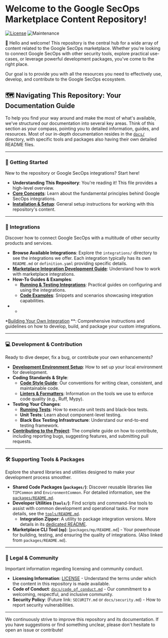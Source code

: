 # Welcome to the Google SecOps Marketplace Content Repository!

[![License](https://img.shields.io/badge/License-Apache%202.0-blue.svg)](LICENSE)
![Maintenance](https://img.shields.io/maintenance/yes/2025)

👋 Hello and welcome! This repository is the central hub for a wide array of content
related to the Google SecOps marketplace. Whether you're looking to connect Google
SecOps with other security tools, explore practical use-cases, or leverage powerful
development packages, you've come to the right place.

Our goal is to provide you with all the resources you need to effectively use, develop,
and contribute to the Google SecOps ecosystem.

## 🗺️ Navigating This Repository: Your Documentation Guide

To help you find your way around and make the most of what's available, we've structured
our documentation into several key areas. Think of this section as your compass,
pointing you to detailed information, guides, and resources. Most of our in-depth
documentation resides in the [`docs/`](./docs/) directory, with specific tools and
packages also having their own detailed README files.

---

### 🚀 Getting Started

New to the repository or Google SecOps integrations? Start here!

* **Understanding This Repository**: You're reading it!
  This file provides a high-level overview.
* **[Core Concepts](./docs/core_concepts.md)**: Learn about the
  fundamental principles behind Google SecOps integrations.
* **[Installation & Setup](./docs/installation_guide.mp)**: General setup instructions
  for working with this repository's content.

---

### 🔗 Integrations

Discover how to connect Google SecOps with a multitude of other security products and
services.

* **Browse Available Integrations**: Explore the `integrations/` directory to see the
  integrations we offer. Each integration typically has its own `README.md` or
  `definition.yaml` providing specific details.
* **[Marketplace Integration Development Guide](./docs/development/readme.md)**:
  Understand how to
  work with marketplace integrations.
* **How-To Guides & Examples**:
    * **[Running & Testing Integrations](./docs/development/integrations/tests)**:
      Practical guides on configuring and
      using the integrations.
    * **[Code Examples](./docs/development/integrations/examples.md)**: Snippets and
      scenarios showcasing integration capabilities.
*
    *
*[Building Your Own Integration](./docs/development/integrations/creating_integrations.md)
**:
Comprehensive
instructions and guidelines on how to develop, build, and package your custom
integrations.

---

### 💻 Development & Contribution

Ready to dive deeper, fix a bug, or contribute your own enhancements?

* **[Development Environment Setup](docs/development/setup.md)**: How to set up your
  local environment for development.
* **Coding Standards & Style**:
    * **[Code Style Guide](docs/development/code_style.md)**: Our
      conventions for writing clean, consistent, and maintainable code.
    * **[Linters & Formatters](docs/development/linters_formatters.md)**: Information on
      the tools we use to
      enforce code quality (e.g., Ruff, Mypy).
* **Testing Your Changes**:
    * **[Running Tests](./docs/integrations/development/running_tests.md)**: How to
      execute unit tests and black-box tests.
    * **Unit Tests**: Learn about component-level testing.
    * **Black Box Testing Infrastructure**: Understand our end-to-end testing framework.
* **[Contributing to the Project](./docs/conteibuting.md)**: The complete guide on how
  to contribute, including reporting bugs, suggesting
  features, and submitting pull requests.

---

### 🛠️ Supporting Tools & Packages

Explore the shared libraries and utilities designed to make your development process
smoother.

* **Shared Code Packages (`packages/`)**: Discover reusable libraries like `TIPCommon`
  and `EnvironmentCommon`. For detailed information, see the [
  `packages/README.md`](./packages/README.md).
* **Developer Utilities (`tools/`)**: Find scripts and command-line tools to assist with
  common development and operational tasks. For more details, see the [
  `tools/README.md`](./tools/README.md).
    * **Integration Zipper**: A utility to package integration versions. More details in
      its [dedicated README](./tools/zip_integration_by_version/README.md).
* **Marketplace CLI Tool (`mp`)**: [`packages/mp/README.md`] -
  Your powerhouse for building, testing, and ensuring the quality of integrations. (Also
  linked from `packages/README.md`).

---

### 📜 Legal & Community

Important information regarding licensing and community conduct.

* **Licensing Information**: [LICENSE](./LICENSE) - Understand the terms under which the
  content in this repository is made available.
* **Code of Conduct**: [`docs/code_of_conduct.md`](./docs/code_of_conduct.md) - Our
  commitment to a welcoming, respectful, and inclusive community.
* **Security Policy**: (Future link: `SECURITY.md` or `docs/security.md`) - How to
  report security vulnerabilities.

---

We continuously strive to improve this repository and its documentation. If you have
suggestions or find something unclear, please don't hesitate to open an issue or
contribute!